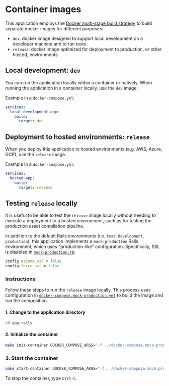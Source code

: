 # Container images

This application employs the [Docker multi-stage build strategy](https://docs.docker.com/build/building/multi-stage/) to build separate docker images for different purposes:

* `dev`: docker image designed to support local development on a developer machine and to run tests
* `release`: docker image optimized for deployment to production, or other hosted, environments

## Local development: `dev`

You can run the application locally within a container or natively. When running the application in a container locally, use the `dev` image.

Example in a `docker-compose.yml`:

```yaml
services:
  local-development-app:
    build:
      target: dev
```

## Deployment to hosted environments: `release`

When you deploy this application to hosted environments (e.g. AWS, Azure, GCP), use the `release` image.

Example in a `docker-compose.yml`:

```yaml
services:
  hosted-app:
    build:
      target: release
```

## Testing `release` locally

It is useful to be able to test the `release` image locally without needing to execute a deployment to a hosted environment, such as for testing the production asset compilation pipeline.

In addition to the default Rails environments (i.e. `test`, `development`, `production`), this application implements a `mock-production` Rails environment, which uses "production-like" configuration. Specifically, SSL is disabled in [`mock-production.rb`](/app-rails/config/environments/mock-production.rb):

```ruby
config.assume_ssl = false
config.force_ssl = false
```

### Instructions

Follow these steps to run the `release` image locally. This process uses configuration in [`docker-compose.mock-production.yml`](/docker-compose.mock-production.yml) to build the image and run the composition.

#### 1. Change to the application directory

```bash
cd app-rails
```

#### 2. Initialize the container

```bash
make init-container DOCKER_COMPOSE_ARGS="-f ../docker-compose.mock-production.yml"
```

### 3. Start the container

```bash
make start-container DOCKER_COMPOSE_ARGS="-f ../docker-compose.mock-production.yml"
```

To stop the container, type `Ctrl-C`.